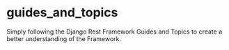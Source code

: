 # guides_and_topics
Simply following the Django Rest Framework Guides and Topics to create a better understanding of the Framework. 
